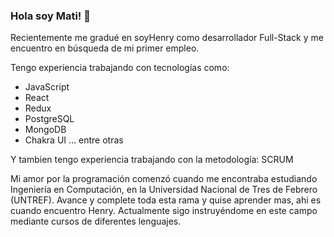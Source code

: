 ### Hola soy Mati! 👋
Recientemente me gradué en soyHenry como desarrollador Full-Stack y me encuentro en búsqueda de mi primer empleo. 

Tengo experiencia trabajando con tecnologías como:
- JavaScript
- React
- Redux
- PostgreSQL
- MongoDB
- Chakra UI
 ... entre otras

Y tambien tengo experiencia trabajando con la metodología: SCRUM

Mi amor por la programación comenzó cuando me encontraba estudiando Ingeniería en Computación, en la Universidad Nacional de Tres de Febrero (UNTREF). Avance y complete toda esta rama y quise aprender mas, ahi es cuando encuentro Henry.
Actualmente sigo instruyéndome en este campo mediante cursos de diferentes lenguajes.
<!--
**MatiTonelli/MatiTonelli** is a ✨ _special_ ✨ repository because its `README.md` (this file) appears on your GitHub profile.

Here are some ideas to get you started:

- 🔭 I’m currently working on ...
- 🌱 I’m currently learning ...
- 👯 I’m looking to collaborate on ...
- 🤔 I’m looking for help with ...
- 💬 Ask me about ...
- 📫 How to reach me: ...
- 😄 Pronouns: ...
- ⚡ Fun fact: ...
-->
